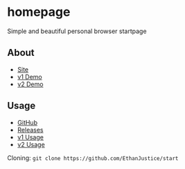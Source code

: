 # homepage
 
Simple and beautiful personal browser startpage

## About

+ [Site](https://ethanjustice.github.io/start)
+ [v1 Demo](https://ethanjustice.github.io/start/v1/demo)
+ [v2 Demo](https://ethanjustice.github.io/start/v2/demo)

## Usage

+ [GitHub](https://github.com/EthanJustice/start)
+ [Releases](https://github.com/EthanJustice/start/releases)
+ [v1 Usage](https://github.com/EthanJustice/start/v1#readme)
+ [v2 Usage](https://github.com/EthanJustice/start/v2#readme)

Cloning: `git clone https://github.com/EthanJustice/start`